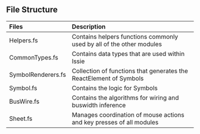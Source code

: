 ## File Structure

| Files     | Description |
| :---      | :--- |
| Helpers.fs   | Contains helpers functions commonly used by all of the other modules |
| CommonTypes.fs  | Contains data types that are used within Issie |
| SymbolRenderers.fs  | Collection of functions that generates the ReactElement of Symbols|
| Symbol.fs  | Contains the logic for Symbols |
| BusWire.fs   | Contains the algorithms for wiring and buswidth inference|      
| Sheet.fs  | Manages coordination of mouse actions and key presses of all modules |    



